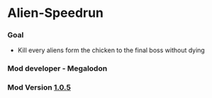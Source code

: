 # Alien-Speedrun

### Goal
* Kill every aliens form the chicken to the final boss without dying

### Mod developer - Megalodon

### Mod Version [1.0.5](https://github.com/TheGreatMegalodon/Alien-Speedrun/blob/main/Alien-Speedrun.js)
